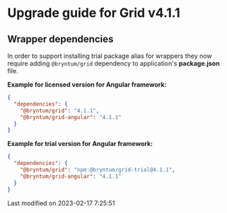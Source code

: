 # Upgrade guide for Grid v4.1.1

## Wrapper dependencies

In order to support installing trial package alias for wrappers they now require adding `@bryntum/grid` dependency to
application's **package.json** file.

**Example for licensed version for Angular framework:**

```json
{
  "dependencies": {
    "@bryntum/grid": "4.1.1",
    "@bryntum/grid-angular": "4.1.1"
  }
}
```

**Example for trial version for Angular framework:**

```json
{
  "dependencies": {
    "@bryntum/grid": "npm:@bryntum/grid-trial@4.1.1",
    "@bryntum/grid-angular": "4.1.1"
  }
}
```


<p class="last-modified">Last modified on 2023-02-17 7:25:51</p>